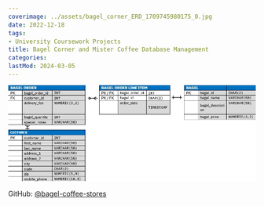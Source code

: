```yaml
---
coverimage: ../assets/bagel_corner_ERD_1709745980175_0.jpg
date: 2022-12-18
tags:
- University Coursework Projects
title: Bagel Corner and Mister Coffee Database Management
categories:
lastMod: 2024-03-05
---
```

![bagel_corner_ERD.jpg](/assets/bagel_corner_erd_1709745980175_0.jpg)

GitHub: [@bagel-coffee-stores](https://github.com/wonyoung-jang/bagel-coffee-stores)
